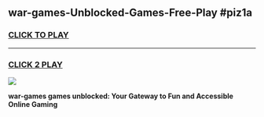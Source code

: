 
## war-games-Unblocked-Games-Free-Play #piz1a
<h3>
<a href="https://us.freeplayer.one?title=war-games&ref=9M">CLICK TO PLAY</a></h3>
<hr>

<h3>
<a href="https://us.freeplayer.one?title=war-games&ref=9M">CLICK 2 PLAY</a>
  
</h3>

<a href="https://us.freeplayer.one?title=war-games&ref=9M"><img src="https://clearcache.store/games.png"></a>


**war-games games unblocked: Your Gateway to Fun and Accessible Online Gaming**
